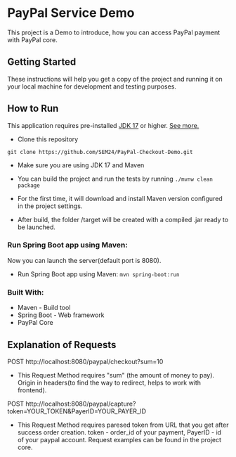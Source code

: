 
# PayPal Service Demo

This project is a Demo to introduce, how you can access PayPal payment with PayPal core.


## Getting Started
These instructions will help you get a copy of the project and running it on your local machine for development and testing purposes.



## How to Run
This application requires pre-installed [JDK 17](https://www.oracle.com/java/technologies/javase/jdk17-archive-downloads.html) or higher. [See more.](https://www.oracle.com/java/technologies/downloads/#jdk19-windows)
* Clone this repository
```
git clone https://github.com/SEM24/PayPal-Checkout-Demo.git
```
* Make sure you are using JDK 17 and Maven
* You can build the project and run the tests by running ```./mvnw clean package```
* For the first time, it will download and install Maven version configured in the project settings.

* After build, the folder /target will be created with a compiled .jar ready to be launched.

### Run Spring Boot app using Maven:
Now you can launch the server(default port is 8080).

* Run Spring Boot app using Maven: ```mvn spring-boot:run```

### Built With:
* Maven - Build tool
* Spring Boot - Web framework
* PayPal Core

## Explanation of Requests
POST http://localhost:8080/paypal/checkout?sum=10
* This Request Method requires "sum" (the amount of money to pay). Origin in headers(to find the way to redirect, helps to work with frontend).

POST http://localhost:8080/paypal/capture?token=YOUR_TOKEN&PayerID=YOUR_PAYER_ID 
* This Request Method requires paresed token from URL that you get after success order creation. token - order_id of your payment, PayerID - id of your paypal account.
Request examples can be found in the project core.
